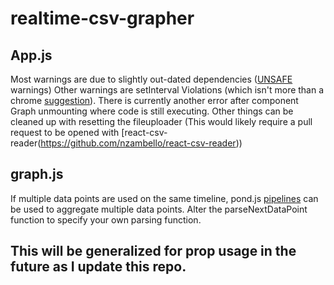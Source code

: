 # realtime-csv-grapher

## App.js
  Most warnings are due to slightly out-dated dependencies ([UNSAFE](https://reactjs.org/blog/2018/03/27/update-on-async-rendering.html) warnings) 
  Other warnings are setInterval Violations (which isn't more than a chrome [suggestion](https://stackoverflow.com/questions/42218699/javascript-chrome-violation-violation-handler-took-83ms-of-runtime/44824402#44824402)). 
  There is currently another error after component Graph unmounting where code is still executing.
  Other things can be cleaned up with resetting the fileuploader (This would likely require a pull request to be opened with [react-csv-reader(https://github.com/nzambello/react-csv-reader))
  
## graph.js
  If multiple data points are used on the same timeline, pond.js [pipelines](https://esnet-pondjs.appspot.com/#/pipeline) can be used to aggregate multiple data points.
  Alter the parseNextDataPoint function to specify your own parsing function. 
  
## This will be generalized for prop usage in the future as I update this repo.

